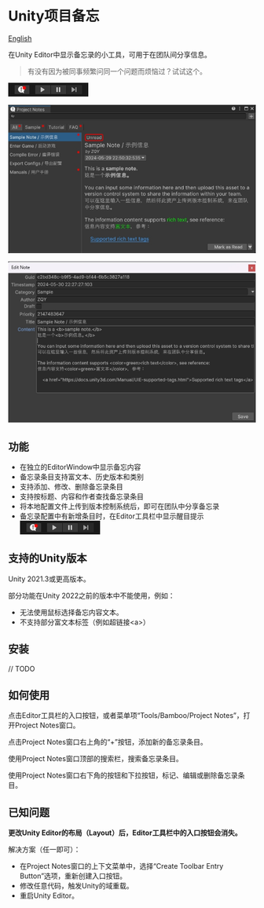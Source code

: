 # Unity项目备忘

[English](./README.md)

在Unity Editor中显示备忘录的小工具，可用于在团队间分享信息。

> 有没有因为被同事频繁问同一个问题而烦恼过？试试这个。

![Toolbar Entry](./Documents~/imgs/projectnotes_toolbar_entry.gif)

![Main Window](./Documents~/imgs/projectnotes_main_window.png)

![Note Editing Window](./Documents~/imgs/projectnotes_note_editing_window.png)


## 功能

- 在独立的EditorWindow中显示备忘内容
- 备忘录条目支持富文本、历史版本和类别
- 支持添加、修改、删除备忘录条目
- 支持按标题、内容和作者查找备忘录条目
- 将本地配置文件上传到版本控制系统后，即可在团队中分享备忘录
- 备忘录配置中有新增条目时，在Editor工具栏中显示醒目提示 ![Toolbar Entry](./Documents~/imgs/projectnotes_toolbar_entry.gif)


## 支持的Unity版本

Unity 2021.3或更高版本。

部分功能在Unity 2022之前的版本中不能使用，例如：
- 无法使用鼠标选择备忘内容文本。
- 不支持部分富文本标签（例如超链接<a\>）


## 安装

// TODO


## 如何使用

点击Editor工具栏的入口按钮，或者菜单项“Tools/Bamboo/Project Notes”，打开Project Notes窗口。

点击Project Notes窗口右上角的“+”按钮，添加新的备忘录条目。

使用Project Notes窗口顶部的搜索栏，搜索备忘录条目。

使用Project Notes窗口右下角的按钮和下拉按钮，标记、编辑或删除备忘录条目。


## 已知问题

**更改Unity Editor的布局（Layout）后，Editor工具栏中的入口按钮会消失。**

解决方案（任一即可）：

- 在Project Notes窗口的上下文菜单中，选择“Create Toolbar Entry Button”选项，重新创建入口按钮。
- 修改任意代码，触发Unity的域重载。
- 重启Unity Editor。
